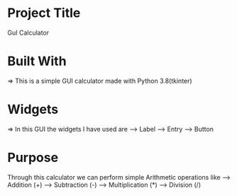 # Project Title
GuI Calculator

# Built With
=> This is a simple GUI calculator made with Python 3.8(tkinter)

# Widgets
=> In this GUI the widgets I have used are
--> Label
--> Entry
--> Button

# Purpose
Through this calculator we can perform simple Arithmetic operations like
--> Addition (+)
--> Subtraction (-)
--> Multiplication (*)
--> Division (/)
